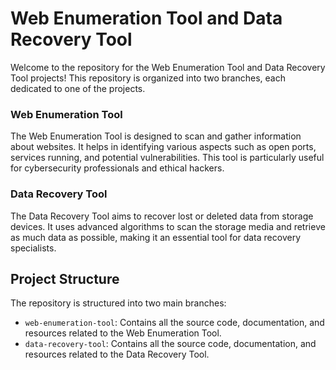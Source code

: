 # Web Enumeration Tool and Data Recovery Tool
Welcome to the repository for the Web Enumeration Tool and Data Recovery Tool projects! This repository is organized into two branches, each dedicated to one of the projects.


### Web Enumeration Tool
The Web Enumeration Tool is designed to scan and gather information about websites. It helps in identifying various aspects such as open ports, services running, and potential vulnerabilities. This tool is particularly useful for cybersecurity professionals and ethical hackers.

### Data Recovery Tool
The Data Recovery Tool aims to recover lost or deleted data from storage devices. It uses advanced algorithms to scan the storage media and retrieve as much data as possible, making it an essential tool for data recovery specialists.

## Project Structure
The repository is structured into two main branches:

- `web-enumeration-tool`: Contains all the source code, documentation, and resources related to the Web Enumeration Tool.
- `data-recovery-tool`: Contains all the source code, documentation, and resources related to the Data Recovery Tool.